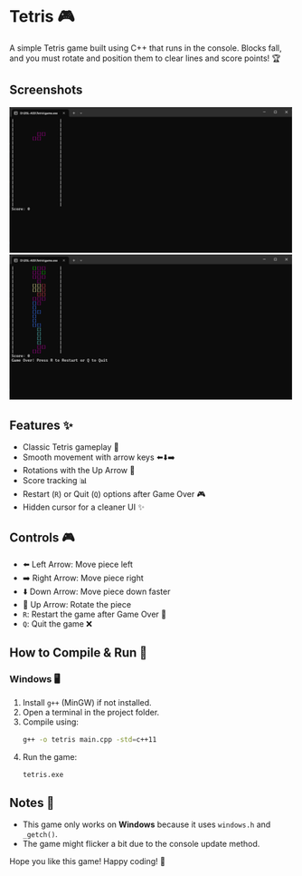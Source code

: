 # Tetris 🎮

A simple Tetris game built using C++ that runs in the console. Blocks fall, and you must rotate and position them to clear lines and score points! 🏆

## Screenshots
<img src="screenshots/game.png" alt="Gameplay" width="500">
<img src="screenshots/game-over.png" alt="End" width="500">


## Features ✨
- Classic Tetris gameplay 🎲
- Smooth movement with arrow keys ⬅️⬇️➡️
- Rotations with the Up Arrow 🔄
- Score tracking 📊
- Restart (`R`) or Quit (`Q`) options after Game Over 🎮
- Hidden cursor for a cleaner UI ✨

## Controls 🎮
- ⬅️ Left Arrow: Move piece left
- ➡️ Right Arrow: Move piece right
- ⬇️ Down Arrow: Move piece down faster
- 🔼 Up Arrow: Rotate the piece
- `R`: Restart the game after Game Over 🔁
- `Q`: Quit the game ❌

## How to Compile & Run 🚀
### Windows 🖥️
1. Install `g++` (MinGW) if not installed.
2. Open a terminal in the project folder.
3. Compile using:
   ```sh
   g++ -o tetris main.cpp -std=c++11
   ```
4. Run the game:
   ```sh
   tetris.exe
   ```
## Notes 📄
- This game only works on **Windows** because it uses `windows.h` and `_getch()`.
- The game might flicker a bit due to the console update method.

Hope you like this game! Happy coding! 🚀
